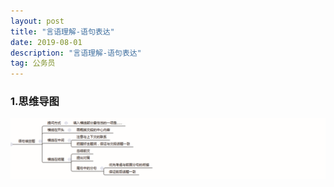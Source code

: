 ```yaml
---
layout: post
title: "言语理解-语句表达"
date: 2019-08-01
description: "言语理解-语句表达"
tag: 公务员
---
```

### 1.思维导图
![思维导图](/images/article/gwy/yylj/yjbd-dt01.jpg "思维导图01")
